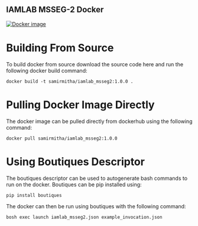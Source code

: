 ## IAMLAB MSSEG-2 Docker

[![Docker image](https://img.shields.io/badge/docker-1.0.0-blue)](https://hub.docker.com/r/samirmitha/iamlab_msseg2)

# Building From Source
To build docker from source download the source code here and run the following docker build command:
```
docker build -t samirmitha/iamlab_msseg2:1.0.0 .
```

# Pulling Docker Image Directly
The docker image can be pulled directly from dockerhub using the following command:
```
docker pull samirmitha/iamlab_msseg2:1.0.0
```

# Using Boutiques Descriptor
The boutiques descriptor can be used to autogenerate bash commands to run on the docker. Boutiques can be pip installed using:
```
pip install boutiques
```

The docker can then be run using boutiques with the following command:
```
bosh exec launch iamlab_msseg2.json example_invocation.json
```
